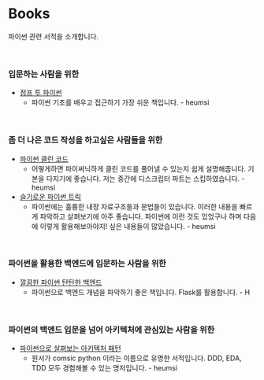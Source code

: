 # Books

파이썬 관련 서적을 소개합니다.

<br>

### 입문하는 사람을 위한

- [점프 투 파이썬](https://wikidocs.net/book/1)
  - 파이썬 기초를 배우고 접근하기 가장 쉬운 책입니다. - heumsi

<br>

### 좀 더 나은 코드 작성을 하고싶은 사람들을 위한

- [파이썬 클린 코드](http://www.yes24.com/Product/Goods/69064790)
    - 어떻게하면 파이써닉하게 클린 코드를 풀어낼 수 있는지 쉽게 설명해줍니다. 기본을 다지기에 좋습니다. 저는 중간에 디스크립터 파트는 스킵하였습니다. - heumsi
- [슬기로운 파이썬 트릭](http://www.yes24.com/Product/Goods/68835284?OzSrank=2)
    - 파이썬에는 훌륭한 내장 자료구조들과 문법들이 있습니다. 이러한 내용을 빠르게 파악하고 살펴보기에 아주 좋습니다. 파이썬에 이런 것도 있었구나 하며 다음에 이렇게 활용해보아야지! 싶은 내용들이 많았습니다. - heumsi

<br>

### 파이썬을 활용한 백엔드에 입문하는 사람을 위한

- [깔끔한 파이썬 탄탄한 백엔드](https://www.aladin.co.kr/shop/wproduct.aspx?ItemId=178520590)
  - 파이썬으로 백엔드 개념을 파악하기 좋은 책입니다. Flask를 활용합니다. - H

<br>

### 파이썬의 백엔드 입문을 넘어 아키텍처에 관심있는 사람을 위한

- [파이썬으로 살펴보는 아키텍처 패턴](http://www.yes24.com/Product/Goods/101818336)
    - 원서가 comsic python 이라는 이름으로 유명한 서적입니다. DDD, EDA, TDD 모두 경험해볼 수 있는 명저입니다. - heumsi

